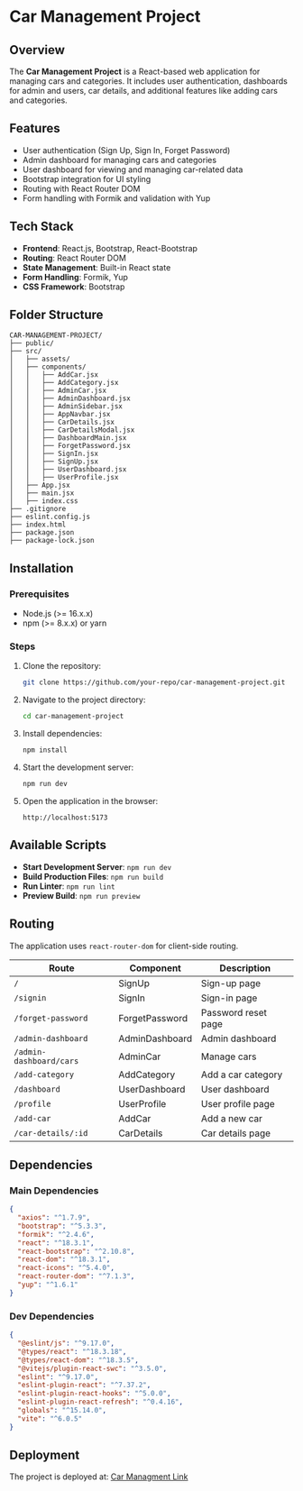 # Car Management Project

## Overview

The **Car Management Project** is a React-based web application for managing cars and categories. It includes user authentication, dashboards for admin and users, car details, and additional features like adding cars and categories.

## Features

- User authentication (Sign Up, Sign In, Forget Password)
- Admin dashboard for managing cars and categories
- User dashboard for viewing and managing car-related data
- Bootstrap integration for UI styling
- Routing with React Router DOM
- Form handling with Formik and validation with Yup

## Tech Stack

- **Frontend**: React.js, Bootstrap, React-Bootstrap
- **Routing**: React Router DOM
- **State Management**: Built-in React state
- **Form Handling**: Formik, Yup
- **CSS Framework**: Bootstrap

## Folder Structure

```
CAR-MANAGEMENT-PROJECT/
├── public/
├── src/
│   ├── assets/
│   ├── components/
│   │   ├── AddCar.jsx
│   │   ├── AddCategory.jsx
│   │   ├── AdminCar.jsx
│   │   ├── AdminDashboard.jsx
│   │   ├── AdminSidebar.jsx
│   │   ├── AppNavbar.jsx
│   │   ├── CarDetails.jsx
│   │   ├── CarDetailsModal.jsx
│   │   ├── DashboardMain.jsx
│   │   ├── ForgetPassword.jsx
│   │   ├── SignIn.jsx
│   │   ├── SignUp.jsx
│   │   ├── UserDashboard.jsx
│   │   ├── UserProfile.jsx
│   ├── App.jsx
│   ├── main.jsx
│   ├── index.css
├── .gitignore
├── eslint.config.js
├── index.html
├── package.json
├── package-lock.json
```

## Installation

### Prerequisites

- Node.js (>= 16.x.x)
- npm (>= 8.x.x) or yarn

### Steps

1. Clone the repository:
   ```sh
   git clone https://github.com/your-repo/car-management-project.git
   ```
2. Navigate to the project directory:
   ```sh
   cd car-management-project
   ```
3. Install dependencies:
   ```sh
   npm install
   ```
4. Start the development server:
   ```sh
   npm run dev
   ```
5. Open the application in the browser:
   ```
   http://localhost:5173
   ```

## Available Scripts

- **Start Development Server**: `npm run dev`
- **Build Production Files**: `npm run build`
- **Run Linter**: `npm run lint`
- **Preview Build**: `npm run preview`

## Routing

The application uses `react-router-dom` for client-side routing.

| Route                   | Component      | Description         |
| ----------------------- | -------------- | ------------------- |
| `/`                     | SignUp         | Sign-up page        |
| `/signin`               | SignIn         | Sign-in page        |
| `/forget-password`      | ForgetPassword | Password reset page |
| `/admin-dashboard`      | AdminDashboard | Admin dashboard     |
| `/admin-dashboard/cars` | AdminCar       | Manage cars         |
| `/add-category`         | AddCategory    | Add a car category  |
| `/dashboard`            | UserDashboard  | User dashboard      |
| `/profile`              | UserProfile    | User profile page   |
| `/add-car`              | AddCar         | Add a new car       |
| `/car-details/:id`      | CarDetails     | Car details page    |

## Dependencies

### Main Dependencies

```json
{
  "axios": "^1.7.9",
  "bootstrap": "^5.3.3",
  "formik": "^2.4.6",
  "react": "^18.3.1",
  "react-bootstrap": "^2.10.8",
  "react-dom": "^18.3.1",
  "react-icons": "^5.4.0",
  "react-router-dom": "^7.1.3",
  "yup": "^1.6.1"
}
```

### Dev Dependencies

```json
{
  "@eslint/js": "^9.17.0",
  "@types/react": "^18.3.18",
  "@types/react-dom": "^18.3.5",
  "@vitejs/plugin-react-swc": "^3.5.0",
  "eslint": "^9.17.0",
  "eslint-plugin-react": "^7.37.2",
  "eslint-plugin-react-hooks": "^5.0.0",
  "eslint-plugin-react-refresh": "^0.4.16",
  "globals": "^15.14.0",
  "vite": "^6.0.5"
}
```

## Deployment

The project is deployed at:
[Car Managment Link](https://car-management-fe-prod.vercel.app/)
